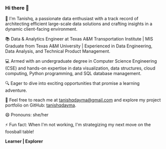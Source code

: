 ### Hi there 👋

<!--
**tanishqdayma/tanishqdayma** is a ✨ _special_ ✨ repository because its `README.md` (this file) appears on your GitHub profile.

Here are some ideas to get you started:

- 🔭 I’m currently working on ...
- 🌱 I’m currently learning ...
- 👯 I’m looking to collaborate on ...
- 🤔 I’m looking for help with ...
- 💬 Ask me about ...
- 📫 How to reach me: ...
- 😄 Pronouns: ...
- ⚡ Fun fact: ...
-->
🚀 I'm Tanishq, a passionate data enthusiast with a track record of architecting efficient large-scale data solutions and crafting insights in a dynamic client-facing environment.

📚  Data & Analytics Engineer at Texas A&M Transportation Institute | MIS Graduate from Texas A&M University | Experienced in Data Engineering, Data Analysis, and Technical Product Management.

💻 Armed with an undergraduate degree in Computer Science Engineering (CSE) and hands-on expertise in data visualization, data structures, cloud computing, Python programming, and SQL database management.

🔍 Eager to dive into exciting opportunities that promise a learning adventure.

📧 Feel free to reach me at tanishqdayma@gmail.com and explore my project portfolio on GitHub: [tanishqdayma](https://github.com/tanishqdayma).

😄 Pronouns: she/her

⚡ Fun fact: When I'm not working, I'm strategizing my next move on the foosball table!

**Learner | Explorer**
